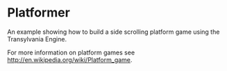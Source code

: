 Platformer
==========

An example showing how to build a side scrolling platform game using the Transylvania Engine.

For more information on platform games see http://en.wikipedia.org/wiki/Platform_game.
